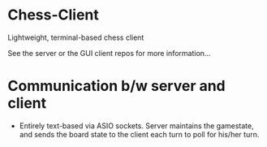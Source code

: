 # Chess-Client
Lightweight, terminal-based chess client

See the server or the GUI client repos for more information...

# Communication b/w server and client
- Entirely text-based via ASIO sockets. Server maintains the gamestate, and sends the board state to the client each turn to poll for his/her turn.
